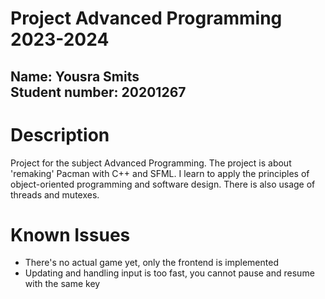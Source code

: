 Project Advanced Programming 2023-2024
=======================================

Name: Yousra Smits  
Student number: 20201267
---

# Description

Project for the subject Advanced Programming. The project is about 'remaking' Pacman with C++ and SFML. I learn to apply
the principles of object-oriented programming and software design.
There is also usage of threads and mutexes.

# Known Issues

- There's no actual game yet, only the frontend is implemented
- Updating and handling input is too fast, you cannot pause and resume with the same key
